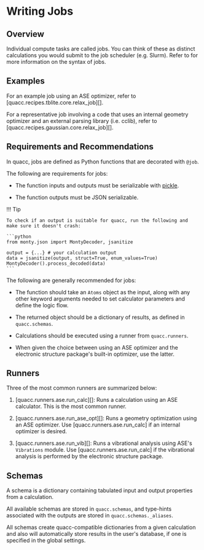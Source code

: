 # Writing Jobs

## Overview

Individual compute tasks are called jobs. You can think of these as distinct calculations you would submit to the job scheduler (e.g. Slurm). Refer to [](../user/basics/wflow_syntax.md) for more information on the syntax of jobs.

## Examples

For an example job using an ASE optimizer, refer to [quacc.recipes.tblite.core.relax_job][].

For a representative job involving a code that uses an internal geometry optimizer and an external parsing library (i.e. cclib), refer to [quacc.recipes.gaussian.core.relax_job][].

## Requirements and Recommendations

In quacc, jobs are defined as Python functions that are decorated with `@job`.

The following are requirements for jobs:

- The function inputs and outputs must be serializable with [pickle](https://docs.python.org/3/library/pickle.html).

- The function outputs must be JSON serializable.

!!! Tip

    To check if an output is suitable for quacc, run the following and make sure it doesn't crash:

    ```python
    from monty.json import MontyDecoder, jsanitize

    output = {...} # your calculation output
    data = jsanitize(output, struct=True, enum_values=True)
    MontyDecoder().process_decoded(data)
    ```

The following are generally recommended for jobs:

- The function should take an `Atoms` object as the input, along with any other keyword arguments needed to set calculator parameters and define the logic flow.

- The returned object should be a dictionary of results, as defined in `quacc.schemas`.

- Calculations should be executed using a runner from `quacc.runners`.

- When given the choice between using an ASE optimizer and the electronic structure package's built-in optimizer, use the latter.

## Runners

Three of the most common runners are summarized below:

1. [quacc.runners.ase.run_calc][]: Runs a calculation using an ASE calculator. This is the most common runner.

2. [quacc.runners.ase.run_ase_opt][]: Runs a geometry optimization using an ASE optimizer. Use [quacc.runners.ase.run_calc] if an internal optimizer is desired.

3. [quacc.runners.ase.run_vib][]: Runs a vibrational analysis using ASE's `Vibrations` module. Use [quacc.runners.ase.run_calc] if the vibrational analysis is performed by the electronic structure package.

## Schemas

A schema is a dictionary containing tabulated input and output properties from a calculation.

All available schemas are stored in `quacc.schemas`, and type-hints associated with the outputs are stored in `quacc.schemas._aliases`.

All schemas create quacc-compatible dictionaries from a given calculation and also will automatically store results in the user's database, if one is specified in the global settings.
